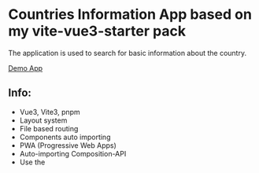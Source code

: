 # Countries Information App based on my vite-vue3-starter pack
The application is used to search for basic information about the country.

[Demo App](https://aquamarine-wisp-206ac7.netlify.app)

## Info:
- Vue3, Vite3, pnpm
- Layout system
- File based routing
- Components auto importing
- PWA (Progressive Web Apps)
- Auto-importing Composition-API
- Use the <script setup> syntax
- I18n locale
- Tailwind, Tailwind-Components, PrimeVue
- Use free countries api